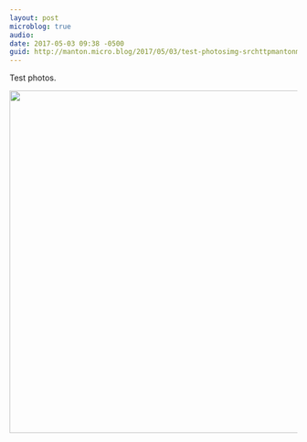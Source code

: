```yaml
---
layout: post
microblog: true
audio: 
date: 2017-05-03 09:38 -0500
guid: http://manton.micro.blog/2017/05/03/test-photosimg-srchttpmantonmicrobloguploadsbfjpg.html
---
```

Test photos.

<img src="http://manton.micro.blog/uploads/2017/735b8f8830.jpg" width="600" height="600" style="height: auto" />
